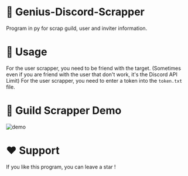 # 📡 Genius-Discord-Scrapper
Program in py for scrap guild, user and inviter information.

# 📓 Usage
For the user scrapper, you need to be friend with the target. (Sometimes even if you are friend with the user that don't work, it's the Discord API Limit)
For the user scrapper, you need to enter a token into the `token.txt` file.

# 🎥 Guild Scrapper Demo
![demo](https://user-images.githubusercontent.com/115027321/204618623-e4f8c4eb-d1be-4bca-a86b-a4fd7a9580b5.gif)

# ❤️ Support
If you like this program, you can leave a star !
